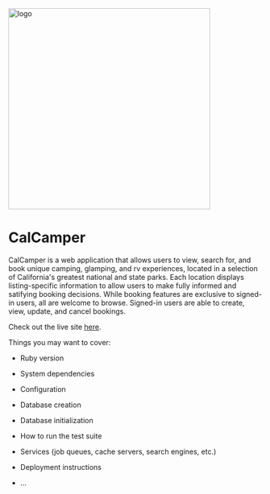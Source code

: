  <img src="https://calcamper-seed.s3-us-west-1.amazonaws.com/logo.png" alt="logo" width="400"/> 
 
# CalCamper

CalCamper is a web application that allows users to view, search for, and book unique camping, glamping, and rv experiences, located in a selection of California's greatest national and state parks. Each location displays listing-specific information to allow users to make fully informed and satifying booking decisions. While booking features are exclusive to signed-in users, all are welcome to browse. Signed-in users are able to create, view, update, and cancel bookings. 

Check out the live site [here](https://calcamper.herokuapp.com/).

Things you may want to cover:

* Ruby version

* System dependencies

* Configuration

* Database creation

* Database initialization

* How to run the test suite

* Services (job queues, cache servers, search engines, etc.)

* Deployment instructions

* ...
